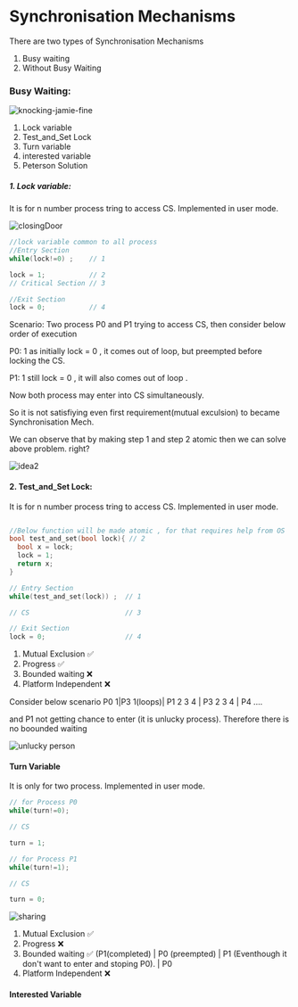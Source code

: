 # Synchronisation Mechanisms
There are two types of Synchronisation Mechanisms
  1. Busy waiting
  2. Without Busy Waiting

### Busy Waiting:
![knocking-jamie-fine](https://github.com/Ganesh2024/OperatingSystems/assets/90674180/4e1464aa-71ec-40c9-a0ca-f30c91cbdd18)


  1. Lock variable
  2. Test_and_Set Lock
  3. Turn variable
  4. interested variable
  5. Peterson Solution

##### 1. Lock variable:
It is for n number process tring to access CS. Implemented in user mode.

![closingDoor](https://github.com/Ganesh2024/OperatingSystems/assets/90674180/66823d31-8897-4dda-9a2f-8ad7a8288834)


``` C++
//lock variable common to all process
//Entry Section
while(lock!=0) ;    // 1

lock = 1;           // 2
// Critical Section // 3

//Exit Section      
lock = 0;           // 4

```
Scenario:
Two process P0 and P1 trying to access CS, then consider below order of execution


P0: 1 as initially lock = 0 , it comes out of loop, but preempted before locking the CS.

P1: 1 still lock = 0 , it will also comes out of loop .

Now both process may enter into CS simultaneously.

So it is not satisfiying even first requirement(mutual exculsion) to became Synchronisation Mech.

We can observe that by making step 1 and step 2 atomic then we can solve above problem. right? 

![idea2](https://github.com/Ganesh2024/OperatingSystems/assets/90674180/dca273fd-8862-4430-bdff-d1e86bae3929)




#### 2. Test_and_Set Lock:
It is for n number process tring to access CS. Implemented in user mode.
``` C++

//Below function will be made atomic , for that requires help from OS
bool test_and_set(bool lock){ // 2
  bool x = lock;
  lock = 1;
  return x;
}

// Entry Section
while(test_and_set(lock)) ;  // 1

// CS                        // 3

// Exit Section 
lock = 0;                    // 4

```

1. Mutual Exclusion ✅
2. Progress ✅
3. Bounded waiting ❌
4. Platform Independent ❌

Consider below scenario
P0 1|P3 1(loops)| P1 2 3 4 | P3 2 3 4 | P4 ....

and P1 not getting chance to enter (it is unlucky process). Therefore there is no boounded waiting

![unlucky person](https://github.com/Ganesh2024/OperatingSystems/assets/90674180/756c40bf-b8a6-492b-bf43-dd5c65ce31fc)


#### Turn Variable
It is only for two process. Implemented in user mode.

```C++
// for Process P0
while(turn!=0);

// CS

turn = 1;

// for Process P1
while(turn!=1);

// CS

turn = 0;

```

![sharing](https://github.com/Ganesh2024/OperatingSystems/assets/90674180/83f43fff-f7e0-404d-a9c3-27757d93a99f)

1. Mutual Exclusion ✅
2. Progress ❌
3. Bounded waiting ✅ (P1(completed) | P0 (preempted) | P1 (Eventhough it don't want to enter and stoping P0). | P0
4. Platform Independent ❌


#### Interested Variable






